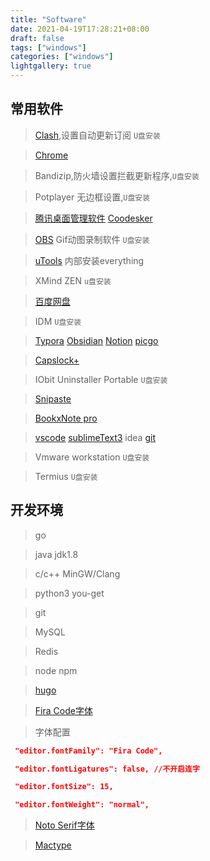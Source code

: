 ```yaml
---
title: "Software"
date: 2021-04-19T17:28:21+08:00
draft: false
tags: ["windows"]
categories: ["windows"]
lightgallery: true
---
```

## 常用软件
>[Clash](https://github.com/Fndroid/clash_for_windows_pkg),设置自动更新订阅 `U盘安装`

>[Chrome](https://www.google.com/intl/zh-CN/chrome/)

>Bandizip,防火墙设置拦截更新程序,`U盘安装`

>Potplayer 无边框设置,`U盘安装`

>[腾讯桌面管理软件](https://guanjia.qq.com/product/zmzl/)
>[Coodesker](https://github.com/coodesker/coodesker-desktop/releases)

>[OBS](https://obsproject.com/) 
>Gif动图录制软件 `U盘安装`

>[uTools](https://u.tools/)
内部安装everything

>XMind ZEN `u盘安装`

>[百度网盘](https://pan.baidu.com/download#pan)

>IDM `U盘安装`

>[Typora](https://typora.io/) 
>[Obsidian](https://obsidian.md/) 
>[Notion](https://www.notion.so/) 
>[picgo](https://github.com/Molunerfinn/PicGo/releases)

>[Capslock+](https://capslox.com/capslock-plus/)

>IObit Uninstaller Portable `U盘安装`

>[Snipaste](https://zh.snipaste.com/)

>[BookxNote pro](http://www.bookxnote.com/)

>[vscode](https://code.visualstudio.com/) 
>[sublimeText3](https://www.sublimetext.com/3) 
>idea 
>[git](https://git-scm.com/)

>Vmware workstation `U盘安装`

>Termius `U盘安装`



## 开发环境
>go

>java jdk1.8

>c/c++  MinGW/Clang

>python3
>you-get

>git

>MySQL

>Redis

>node npm

>[hugo](https://github.com/gohugoio/hugo/releases)

>[Fira Code字体](https://github.com/tonsky/FiraCode/releases)


>字体配置
```json
 "editor.fontFamily": "Fira Code",

 "editor.fontLigatures": false, //不开启连字

 "editor.fontSize": 15,

 "editor.fontWeight": "normal",
```

>[Noto Serif字体](https://www.google.com/get/noto/#serif-lgc)

>[Mactype](https://mactype.net/)

